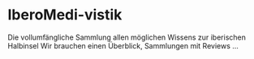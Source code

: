 # IberoMedi-vistik
Die vollumfängliche Sammlung allen möglichen Wissens zur iberischen Halbinsel
Wir brauchen einen Überblick, Sammlungen mit Reviews ...
